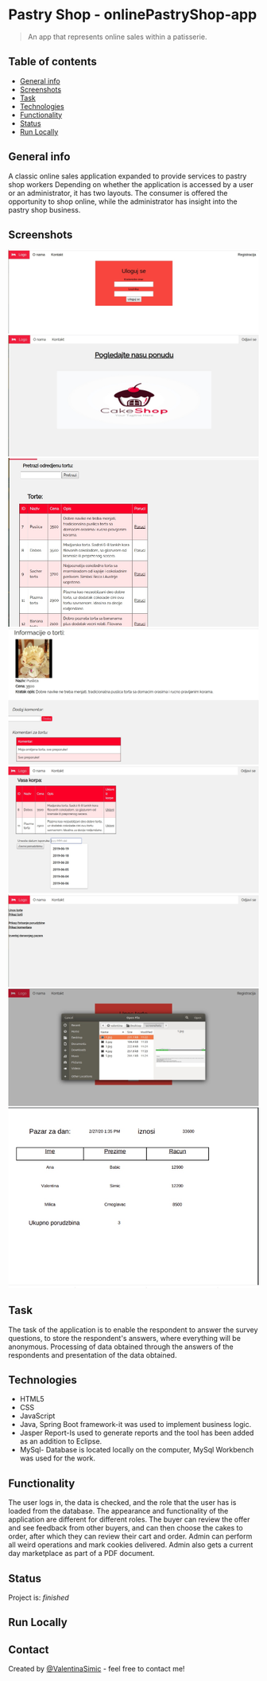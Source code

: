 # Pastry Shop - onlinePastryShop-app
> An app that represents online sales within a patisserie.

## Table of contents
* [General info](#general-info)
* [Screenshots](#screenshots)
* [Task](#task)
* [Technologies](#technologies)
* [Functionality](#functionality)
* [Status](#status)
* [Run Locally](#run-locally)


## General info
A classic online sales application expanded to provide services to pastry shop workers
Depending on whether the application is accessed by a user or an administrator, it has two layouts. The consumer is offered the opportunity to shop online, while the administrator has insight into the pastry shop business.

## Screenshots
![Example screenshot](./screenshots/1.jpg) 
![Example screenshot](./screenshots/2.jpg) 
![Example screenshot](./screenshots/3.jpg) 
![Example screenshot](./screenshots/4.jpg) 
![Example screenshot](./screenshots/5.jpg) 
![Example screenshot](./screenshots/6.jpg) 
![Example screenshot](./screenshots/7.jpg) 
![Example screenshot](./screenshots/8.jpg) 

## Task
The task of the application is to enable the respondent to answer the survey questions, to store the respondent's answers, where everything will be anonymous. Processing of data obtained through the answers of the respondents and presentation of the data obtained.

## Technologies
* HTML5
* CSS
* JavaScript
* Java, Spring Boot framework-it was used to implement business logic.
* Jasper Report-Is used to generate reports and the tool has been added as an addition to Eclipse.
* MySql- Database is located locally on the computer, MySql Workbench was used for the work.


## Functionality
The user logs in, the data is checked, and the role that the user has is loaded from the database.
The appearance and functionality of the application are different for different roles.
The buyer can review the offer and see feedback from other buyers, and can then choose the cakes to order, after which they can review their cart and order. Admin can perform all weird operations and mark cookies delivered. Admin also gets a current day marketplace as part of a PDF document.


## Status
Project is: _finished_

## Run Locally



## Contact
Created by [@ValentinaSimic](https://github.com/ValentinaSimic) - feel free to contact me!



